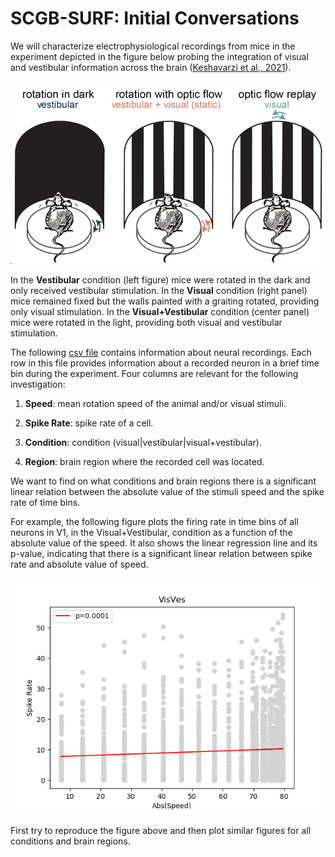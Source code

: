 # SCGB-SURF: Initial Conversations

We will characterize electrophysiological recordings from mice in the experiment depicted in the figure below probing the integration of visual and vestibular information across the brain ([Keshavarzi et al., 2021](https://www.biorxiv.org/content/10.1101/2021.01.22.427789v4.abstract)).

![visVesIntegration](figures/visVesIntegration.png)

In the **Vestibular** condition (left figure) mice were rotated in the dark and only received vestibular stimulation. In the **Visual** condition (right panel) mice remained fixed but the walls painted with a graiting rotated, providing only visual stimulation. In the **Visual+Vestibular** condition (center panel) mice were rotated in the light, providing both visual and vestibular stimulation.

The following [csv file](data/All_three_exp_conditions_4.csv) contains information about neural recordings. Each row in this file provides information about a recorded neuron in a brief time bin during the experiment. Four columns are relevant for the following investigation:

1. **Speed**: mean rotation speed of the animal and/or visual stimuli.

2. **Spike Rate**: spike rate of a cell.

3. **Condition**: condition (visual|vestibular|visual+vestibular).

4. **Region**: brain region where the recorded cell was located.

We want to find on what conditions and brain regions there is a significant linear relation between the absolute value of the stimuli speed and the spike rate of time bins.

For example, the following figure plots the firing rate in time bins of all neurons in V1, in the Visual+Vestibular, condition as a function of the absolute value of the speed. It also shows the linear regression line and its p-value, indicating that there is a significant linear relation between spike rate and absolute value of speed.

![visVesV1](figures/spikeRateVsabsSpeedV1VisVes.png)

First try to reproduce the figure above and then plot similar figures for all conditions and brain regions.

